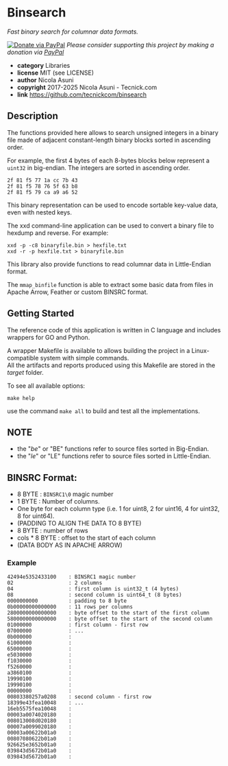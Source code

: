 # Binsearch

*Fast binary search for columnar data formats.*

[![Donate via PayPal](https://img.shields.io/badge/donate-paypal-87ceeb.svg)](https://www.paypal.com/donate/?hosted_button_id=NZUEC5XS8MFBJ)
*Please consider supporting this project by making a donation via [PayPal](https://www.paypal.com/donate/?hosted_button_id=NZUEC5XS8MFBJ)*

* **category**    Libraries
* **license**     MIT (see LICENSE)
* **author**      Nicola Asuni
* **copyright**   2017-2025 Nicola Asuni - Tecnick.com
* **link**        https://github.com/tecnickcom/binsearch


## Description

The functions provided here allows to search unsigned integers in a binary file made of adjacent constant-length binary blocks sorted in ascending order.

For example, the first 4 bytes of each 8-bytes blocks below represent a `uint32` in big-endian.
The integers are sorted in ascending order.

```
2f 81 f5 77 1a cc 7b 43
2f 81 f5 78 76 5f 63 b8
2f 81 f5 79 ca a9 a6 52
```

This binary representation can be used to encode sortable key-value data, even with nested keys.

The xxd command-line application can be used to convert a binary file to hexdump and reverse.
For example:

```
xxd -p -c8 binaryfile.bin > hexfile.txt
xxd -r -p hexfile.txt > binaryfile.bin
```

This library also provide functions to read columnar data in Little-Endian format.

The `mmap_binfile` function is able to extract some basic data from files in Apache Arrow, Feather or custom BINSRC format.




## Getting Started

The reference code of this application is written in C language and includes wrappers for GO and Python.

A wrapper Makefile is available to allows building the project in a Linux-compatible system with simple commands.  
All the artifacts and reports produced using this Makefile are stored in the *target* folder.  

To see all available options:
```
make help
```

use the command ```make all``` to build and test all the implementations.

## NOTE

* the "_be_" or "BE" functions refer to source files sorted in Big-Endian.
* the "_le_" or "LE" functions refer to source files sorted in Little-Endian.



## BINSRC Format:

* 8 BYTE  : `BINSRC1\0` magic number
* 1 BYTE  : Number of columns.
* One byte for each column type (i.e. 1 for uint8, 2 for uint16, 4 for uint32, 8 for uint64).
* (PADDING TO ALIGN THE DATA TO 8 BYTE)
* 8 BYTE  : number of rows
* cols * 8 BYTE : offset to the start of each column
* (DATA BODY AS IN APACHE ARROW)

### Example

```
42494e5352433100    : BINSRC1 magic number
02                  : 2 columns
04                  : first column is uint32_t (4 bytes)
08                  : second column is uint64_t (8 bytes)
0000000000          : padding to 8 byte
0b00000000000000    : 11 rows per columns
2800000000000000    : byte offset to the start of the first column
5800000000000000    : byte offset to the start of the second column
01000000            : first column - first row
07000000            : ...
0b000000            : 
61000000            : 
65000000            : 
e5030000            : 
f1030000            : 
f5260000            : 
a3860100            : 
19990100            : 
19990100            : 
00000000            : 
00803380257a0208    : second column - first row
18399e43fea10048    : ...
16eb5575fea10048    : 
00003a0074020180    : 
008013008d020180    : 
00007a0099020180    : 
00003a00622b01a0    : 
00807080622b01a0    : 
926625e3652b01a0    : 
039843d5672b01a0    : 
039843d5672b01a0    : 
```
